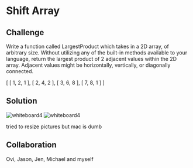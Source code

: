# Shift Array
## Challenge

Write a function called LargestProduct which takes in a 2D array, of arbitrary size.
Without utilizing any of the built-in methods available to your language, return the largest product of 2 adjacent values within the 2D array.
Adjacent values might be horizontally, vertically, or diagonally connected.

  [ 
    [ 1, 2, 1 ], 
    [ 2, 4, 2 ], 
    [ 3, 6, 8 ], 
    [ 7, 8, 1 ] 
  ]


## Solution

![whiteboard4](assets/pseudo.jpg)
![whiteboard4](assets/code.jpg)

tried to resize pictures but mac is dumb

## Collaboration

Ovi, Jason, Jen, Michael and myself

